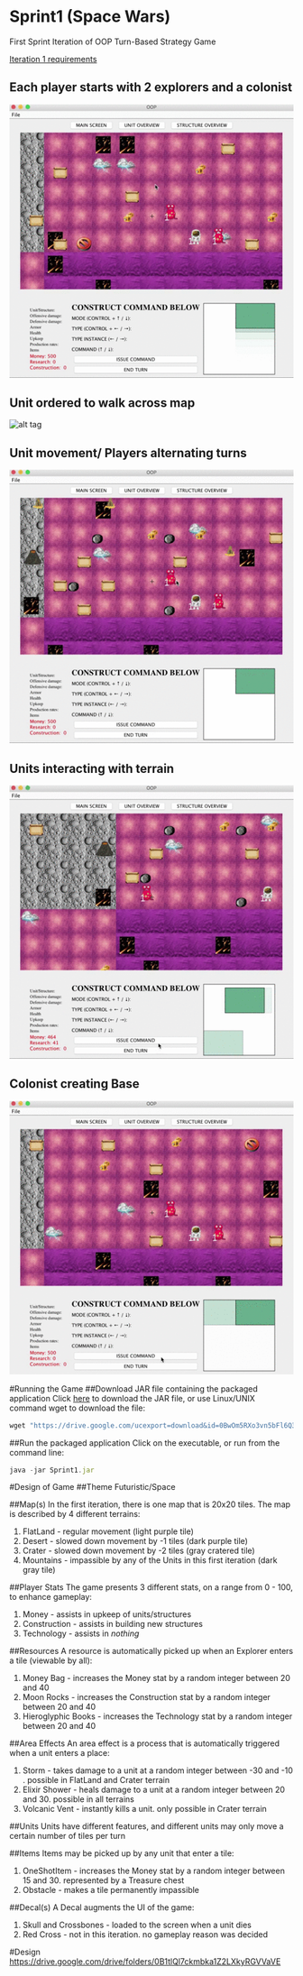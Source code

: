 # Sprint1 (Space Wars)
First Sprint Iteration of OOP Turn-Based Strategy Game

[Iteration 1 requirements](Iteration1_Requirements.pdf)

## Each player starts with 2 explorers and a colonist

 ![alt tag](mapDemo.gif)
 
## Unit ordered to walk across map

![alt tag](farWalk.gif)

## Unit movement/ Players alternating turns

 ![alt tag](gatherResource.gif)

## Units interacting with terrain

 ![alt tag](instantDeath.gif)
  
  
## Colonist creating Base

 ![alt tag](makeBase.gif)

  

#Running the Game
##Download JAR file containing the packaged application
Click [here](Sprint1.jar) to download the JAR file, or use Linux/UNIX command wget to download the file:
 
```javascript
wget "https://drive.google.com/ucexport=download&id=0BwOm5RXo3vn5bFl6Q3pTTURERjA" -O Sprint1.jar 
```
##Run the packaged application
Click on the executable, or run from the command line:
```javascript
java -jar Sprint1.jar 
```

#Design of Game
##Theme
Futuristic/Space

##Map(s)
In the first iteration, there is one map that is 20x20 tiles. The map is described by 4 different terrains: 
 1. FlatLand - regular movement (light purple tile)
 2. Desert - slowed down movement by -1 tiles (dark purple tile)
 3. Crater - slowed down movement by -2 tiles (gray cratered tile)
 4. Mountains - impassible by any of the Units in this first iteration (dark gray tile)
 
##Player Stats
The game presents 3 different stats, on a range from 0 - 100, to enhance gameplay:
 1. Money - assists in upkeep of units/structures
 2. Construction - assists in building new structures
 3. Technology - assists in *nothing*

##Resources
A resource is automatically picked up when an Explorer enters a tile (viewable by all):
 1. Money Bag - increases the Money stat by a random integer between 20 and 40 
 2. Moon Rocks - increases the Construction stat by a random integer between 20 and 40 
 3. Hieroglyphic Books - increases the Technology stat by a random integer between 20 and 40 

##Area Effects
An area effect is a process that is automatically triggered when a unit enters a place:
 1. Storm - takes damage to a unit at a random integer between -30 and -10 . possible in FlatLand and Crater terrain
 2. Elixir Shower - heals damage to a unit at a random integer between 20 and 30. possible in all terrains
 3. Volcanic Vent - instantly kills a unit. only possible in Crater terrain 
 
##Units
 Units have different features, and different units may only move a certain number of tiles per turn
 
##Items
 Items may be picked up by any unit that enter a tile:
  1. OneShotItem - increases the Money stat by a random integer between 15 and 30. represented by a Treasure chest 
  2. Obstacle - makes a tile permanently impassible
  
##Decal(s)
  A Decal augments the UI of the game:
   1. Skull and Crossbones - loaded to the screen when a unit dies 
   2. Red Cross - not in this iteration. no gameplay reason was decided
 
#Design
https://drive.google.com/drive/folders/0B1tlQl7ckmbka1Z2LXkyRGVVaVE
